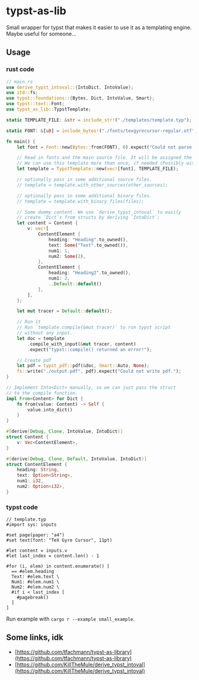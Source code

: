 # typst-as-lib

Small wrapper for typst that makes it easier to use it as a templating engine. Maybe useful for someone...

## Usage

### rust code

```rust
// main.rs
use derive_typst_intoval::{IntoDict, IntoValue};
use std::fs;
use typst::foundations::{Bytes, Dict, IntoValue, Smart};
use typst::text::Font;
use typst_as_lib::TypstTemplate;

static TEMPLATE_FILE: &str = include_str!("./templates/template.typ");

static FONT: &[u8] = include_bytes!("./fonts/texgyrecursor-regular.otf");

fn main() {
    let font = Font::new(Bytes::from(FONT), 0).expect("Could not parse font!");

    // Read in fonts and the main source file. It will be assigned the id "/template.typ".
    // We can use this template more than once, if needed (Possibly with different input each time).
    let template = TypstTemplate::new(vec![font], TEMPLATE_FILE);

    // optionally pass in some additional source files.
    // template = template.with_other_sources(other_sources);

    // optionally pass in some additional binary files.
    // template = template.with_binary_files(files);

    // Some dummy content. We use `derive_typst_intoval` to easily 
    // create `Dict`s from structs by deriving `IntoDict`;
    let content = Content {
        v: vec![
            ContentElement {
                heading: "Heading".to_owned(),
                text: Some("Text".to_owned()),
                num1: 1,
                num2: Some(2),
            },
            ContentElement {
                heading: "Heading2".to_owned(),
                num1: 2,
                ..Default::default()
            },
        ],
    };

    let mut tracer = Default::default();

    // Run it
    // Run `template.compile(&mut tracer)` to run typst script
    // without any input.
    let doc = template
        .compile_with_input(&mut tracer, content)
        .expect("typst::compile() returned an error!");

    // Create pdf
    let pdf = typst_pdf::pdf(&doc, Smart::Auto, None);
    fs::write("./output.pdf", pdf).expect("Could not write pdf.");
}

// Implement Into<Dict> manually, so we can just pass the struct
// to the compile function.
impl From<Content> for Dict {
    fn from(value: Content) -> Self {
        value.into_dict()
    }
}

#[derive(Debug, Clone, IntoValue, IntoDict)]
struct Content {
    v: Vec<ContentElement>,
}

#[derive(Debug, Clone, Default, IntoValue, IntoDict)]
struct ContentElement {
    heading: String,
    text: Option<String>,
    num1: i32,
    num2: Option<i32>,
}
```

### typst code

```typ
// template.typ
#import sys: inputs

#set page(paper: "a4")
#set text(font: "TeX Gyre Cursor", 11pt)

#let content = inputs.v
#let last_index = content.len() - 1

#for (i, elem) in content.enumerate() [
  == #elem.heading
  Text: #elem.text \
  Num1: #elem.num1 \
  Num2: #elem.num2 \
  #if i < last_index [
    #pagebreak()
  ]
]
```

Run example with `cargo r --example small_example`.

## Some links, idk

- [https://github.com/tfachmann/typst-as-library](https://github.com/tfachmann/typst-as-library)
- [https://github.com/KillTheMule/derive_typst_intoval](https://github.com/KillTheMule/derive_typst_intoval)
